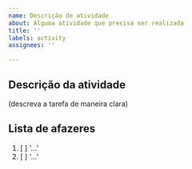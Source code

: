 ```yaml
---
name: Descrição de atividade
about: Alguma atividade que precisa ser realizada
title: ''
labels: activity
assignees: ''

---
```


## Descrição da atividade
(descreva a tarefa de maneira clara)

## Lista de afazeres
1. [ ] '...'
2. [ ] '...'